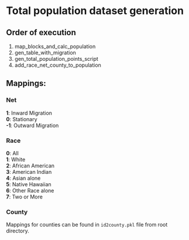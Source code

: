 # Total population dataset generation


## Order of execution

1. map_blocks_and_calc_population
2. gen_table_with_migration
3. gen_total_population_points_script
4. add_race_net_county_to_population


## Mappings:


### Net

<b>1</b>:     Inward Migration</br>
<b>0</b>:     Stationary</br>
<b>-1</b>:    Outward Migration</br>

### Race

<b>0</b>:     All</br>
<b>1</b>:     White</br>
<b>2</b>:    African American</br>
<b>3</b>:     American Indian</br>
<b>4</b>:     Asian alone</br>
<b>5</b>:     Native Hawaiian</br>
<b>6</b>:     Other Race alone</br>
<b>7</b>:     Two or More</br>

### County

Mappings for counties can be found in `id2county.pkl` file from root directory.

